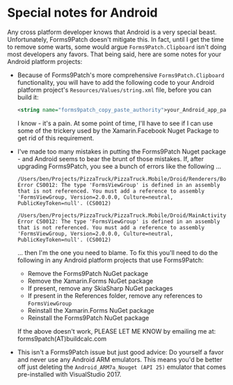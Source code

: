# Special notes for Android

Any cross platform developer knows that Android is a very special beast.  Unfortunately, Forms9Patch doesn't mitigate this.  In fact, until I get the time to remove some warts, some would argue `Forms9Patch.Clipboard` isn't doing most developers any favors.  That being said, here are some notes for your Android platform projects:

- Because of Forms9Patch's more comprehensive `Forms9Patch.Clipboard` functionality, you will have to add the following code to your Android platform project's `Resources/Values/string.xml` file, before you can build it:

   ```xml
   <string name="forms9patch_copy_paste_authority">your_Android_app_package_name_here.f9pcopypaste</string>
   ```

   I know - it's a pain.  At some point of time, I'll have to see if I can use some of the trickery used by the Xamarin.Facebook Nuget Package to get rid of this requirement.

- I've made too many mistakes in putting the Forms9Patch Nuget package - and Android seems to bear the brunt of those mistakes.  If, after upgrading Forms9Patch, you see a bunch of errors like the following ...

    ```
    /Users/ben/Projects/PizzaTruck/PizzaTruck.Mobile/Droid/Renderers/BottomBarPageRenderer.cs(42,42): Error CS0012: The type 'FormsViewGroup' is defined in an assembly that is not referenced. You must add a reference to assembly 'FormsViewGroup, Version=2.0.0.0, Culture=neutral, PublicKeyToken=null'. (CS0012) 

    /Users/ben/Projects/PizzaTruck/PizzaTruck.Mobile/Droid/MainActivity.cs(33,33): Error CS0012: The type 'FormsViewGroup' is defined in an assembly that is not referenced. You must add a reference to assembly 'FormsViewGroup, Version=2.0.0.0, Culture=neutral, PublicKeyToken=null'. (CS0012)
    ```

    ... then I'm the one you need to blame.  To fix this you'll need to do the following in any Android platform projects that use Forms9Patch:

    - Remove the Forms9Patch NuGet package
    - Remove the Xamarin.Forms NuGet package
    - If present, remove any SkiaSharp NuGet packages
    - If present in the References folder, remove any references to `FormsViewGroup`
    - Reinstall the Xamarin.Forms NuGet package
    - Reinstall the Forms9Patch NuGet package

    If the above doesn't work, PLEASE LET ME KNOW by emailing me at: forms9patch(AT)buildcalc.com

- This isn't a Forms9Patch issue but just good advice: Do yourself a favor and never use any Android ARM emulators.  This means you'd be better off just deleting the `Android_ARM7a_Nouget (API 25)` emulator that comes pre-installed with VisualStudio 2017.
